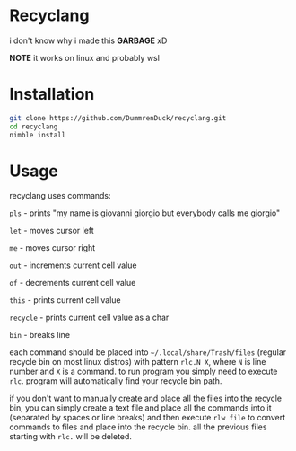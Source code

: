 # Recyclang
i don't know why i made this **GARBAGE** xD

**NOTE** it works on linux and probably wsl

# Installation
```bash
git clone https://github.com/DummrenDuck/recyclang.git
cd recyclang
nimble install
```

# Usage
recyclang uses commands:

`pls` - prints "my name is giovanni giorgio but everybody calls me giorgio"

`let` - moves cursor left

`me` - moves cursor right

`out` - increments current cell value

`of` - decrements current cell value

`this` - prints current cell value

`recycle` - prints current cell value as a char

`bin` - breaks line

each command should be placed into `~/.local/share/Trash/files` (regular recycle bin on most linux distros) with pattern `rlc.N X`, where `N` is line number and `X` is a command. to run program you simply need to execute `rlc`. program will automatically find your recycle bin path.

if you don't want to manually create and place all the files into the recycle bin, you can simply create a text file and place all the commands into it (separated by spaces or line breaks) and then execute `rlw file` to convert commands to files and place into the recycle bin. all the previous files starting with `rlc.` will be deleted.

